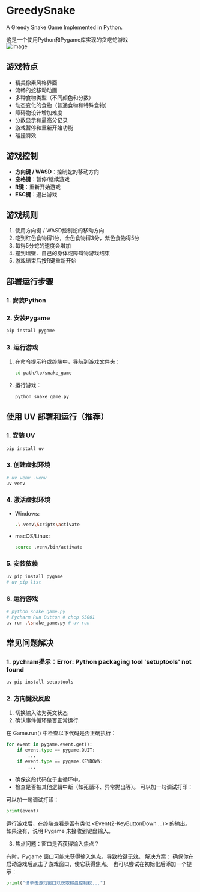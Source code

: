 # GreedySnake
A Greedy Snake Game Implemented in Python.

这是一个使用Python和Pygame库实现的贪吃蛇游戏  
![image](https://github.com/user-attachments/assets/a078de74-a5c1-4986-afd0-017f0ae7313e)


## 游戏特点

- 精美像素风格界面
- 流畅的蛇移动动画
- 多种食物类型（不同颜色和分数）
- 动态变化的食物（普通食物和特殊食物）
- 障碍物设计增加难度
- 分数显示和最高分记录
- 游戏暂停和重新开始功能
- 碰撞特效

## 游戏控制

- **方向键 / WASD**：控制蛇的移动方向
- **空格键**：暂停/继续游戏
- **R键**：重新开始游戏
- **ESC键**：退出游戏

## 游戏规则

1. 使用方向键 / WASD控制蛇的移动方向
2. 吃到红色食物得1分，金色食物得3分，紫色食物得5分
3. 每得5分蛇的速度会增加
4. 撞到墙壁、自己的身体或障碍物游戏结束
5. 游戏结束后按R键重新开始

## 部署运行步骤



### 1. 安装Python

### 2. 安装Pygame

```bash
pip install pygame
```

### 3. 运行游戏

1. 在命令提示符或终端中，导航到游戏文件夹：

   ```bash
   cd path/to/snake_game
   ```

2. 运行游戏：

   ```bash
   python snake_game.py
   ```



## 使用 UV 部署和运行（推荐）

### 1. 安装 UV

```bash
pip install uv
```

### 3. 创建虚拟环境

```bash
# uv venv .venv
uv venv
```

### 4. 激活虚拟环境

- Windows:

  ```bash
  .\.venv\Scripts\activate
  ```

- macOS/Linux:

  ```bash
  source .venv/bin/activate
  ```

### 5. 安装依赖

```bash
uv pip install pygame
# uv pip list
```

### 6. 运行游戏

```bash
# python snake_game.py
# Pycharm Run Button # chcp 65001
uv run .\snake_game.py # uv run
```


## 常见问题解决

### 1. pychram提示：Error: Python packaging tool 'setuptools' not found

```bash
uv pip install setuptools
```



### 2. 方向键没反应

1. 切换输入法为英文状态
2. 确认事件循环是否正常运行

在 Game.run() 中检查以下代码是否正确执行：

```python
for event in pygame.event.get():
    if event.type == pygame.QUIT:
        ...
    if event.type == pygame.KEYDOWN:
        ...
```

- 确保这段代码位于主循环中。
- 检查是否被其他逻辑中断（如死循环、异常抛出等）。
  可以加一句调试打印：

可以加一句调试打印：

```python
print(event)
```

运行游戏后，在终端查看是否有类似 <Event(2-KeyButtonDown ...)> 的输出。如果没有，说明 Pygame 未接收到键盘输入。

3. 焦点问题：窗口是否获得输入焦点？

有时，Pygame 窗口可能未获得输入焦点，导致按键无效。
解决方案：
确保你在启动游戏后点击了游戏窗口，使它获得焦点。
也可以尝试在初始化后添加一个提示：

```python
print("请单击游戏窗口以获取键盘控制权...")
```























